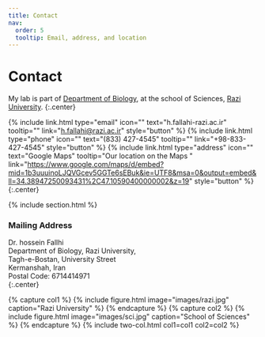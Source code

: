 ```yaml
---
title: Contact
nav:
  order: 5
  tooltip: Email, address, and location
---
```


# <i class="fas fa-envelope"></i>Contact


My lab is part of [Department of Biology](https://sci.razi.ac.ir/~h.fallahi), at the school of Sciences, [Razi University](https://old.razi.ac.ir/en/home).
{:.center}

{%
  include link.html
  type="email"
  icon=""
  text="h.fallahi-razi.ac.ir"
  tooltip=""
  link="h.fallahi@razi.ac.ir"
  style="button"
%}
{%
  include link.html
  type="phone"
  icon=""
  text="(833) 427-4545"
  tooltip=""
  link="+98-833-427-4545"
  style="button"
%}
{%
  include link.html
  type="address"
  icon=""
  text="Google Maps"
  tooltip="Our location on the Maps "
  link="https://www.google.com/maps/d/embed?mid=1b3uuuinoLJQVGcev5GGTe6sEBuk&ie=UTF8&msa=0&output=embed&ll=34.38947250093431%2C47.10590400000002&z=19"
  style="button"
%}
{:.center}

{% include section.html %}

### <i class="fas fa-mail-bulk"></i>Mailing Address

Dr. hossein Fallhi  
Department of Biology, Razi University,  
Tagh-e-Bostan, University Street  
Kermanshah, Iran  
Postal Code: 6714414971  
{:.center}

{% capture col1 %}
{%
  include figure.html
  image="images/razi.jpg"
  caption="Razi University"
%}
{% endcapture %}
{% capture col2 %}
{%
  include figure.html
  image="images/sci.jpg"
  caption="School of Sciences"
%}
{% endcapture %}
{% include two-col.html col1=col1 col2=col2 %}
